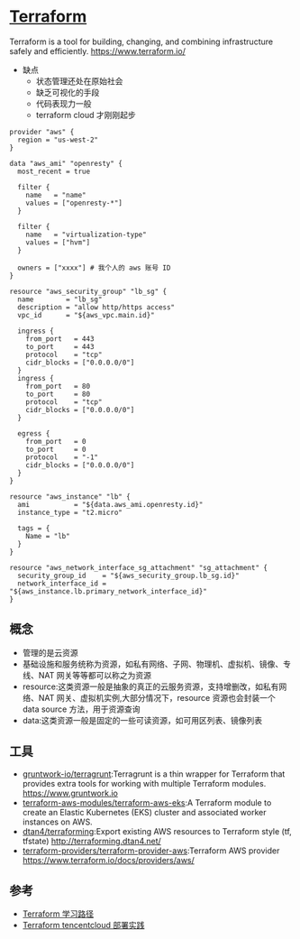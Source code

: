 # [Terraform](https://github.com/hashicorp/terraform)

Terraform is a tool for building, changing, and combining infrastructure safely and efficiently. https://www.terraform.io/

* 缺点
	- 状态管理还处在原始社会
	- 缺乏可视化的手段
	- 代码表现力一般
	- terraform cloud 才刚刚起步

```
provider "aws" {
  region = "us-west-2"
}

data "aws_ami" "openresty" {
  most_recent = true

  filter {
    name   = "name"
    values = ["openresty-*"]
  }

  filter {
    name   = "virtualization-type"
    values = ["hvm"]
  }

  owners = ["xxxx"] # 我个人的 aws 账号 ID
}

resource "aws_security_group" "lb_sg" {
  name        = "lb_sg"
  description = "allow http/https access"
  vpc_id      = "${aws_vpc.main.id}"

  ingress {
    from_port   = 443
    to_port     = 443
    protocol    = "tcp"
    cidr_blocks = ["0.0.0.0/0"]
  }
  ingress {
    from_port   = 80
    to_port     = 80
    protocol    = "tcp"
    cidr_blocks = ["0.0.0.0/0"]
  }

  egress {
    from_port   = 0
    to_port     = 0
    protocol    = "-1"
    cidr_blocks = ["0.0.0.0/0"]
  }
}

resource "aws_instance" "lb" {
  ami           = "${data.aws_ami.openresty.id}"
  instance_type = "t2.micro"

  tags = {
    Name = "lb"
  }
}

resource "aws_network_interface_sg_attachment" "sg_attachment" {
  security_group_id    = "${aws_security_group.lb_sg.id}"
  network_interface_id = "${aws_instance.lb.primary_network_interface_id}"
}
```

## 概念

* 管理的是云资源
* 基础设施和服务统称为资源，如私有网络、子网、物理机、虚拟机、镜像、专线、NAT 网关等等都可以称之为资源
* resource:这类资源一般是抽象的真正的云服务资源，支持增删改，如私有网络、NAT 网关、虚拟机实例,大部分情况下，resource 资源也会封装一个 data source 方法，用于资源查询
* data:这类资源一般是固定的一些可读资源，如可用区列表、镜像列表

## 工具

* [gruntwork-io/terragrunt](https://github.com/gruntwork-io/terragrunt):Terragrunt is a thin wrapper for Terraform that provides extra tools for working with multiple Terraform modules. https://www.gruntwork.io
* [terraform-aws-modules/terraform-aws-eks](https://github.com/terraform-aws-modules/terraform-aws-eks):A Terraform module to create an Elastic Kubernetes (EKS) cluster and associated worker instances on AWS.
* [dtan4/terraforming](https://github.com/dtan4/terraforming):Export existing AWS resources to Terraform style (tf, tfstate) http://terraforming.dtan4.net/
* [terraform-providers/terraform-provider-aws](https://github.com/terraform-providers/terraform-provider-aws):Terraform AWS provider https://www.terraform.io/docs/providers/aws/

## 参考

* [Terraform 学习路径](https://wsgzao.github.io/post/terraform/)
* [Terraform tencentcloud 部署实践](https://wsgzao.github.io/post/terraform-tencentcloud/)
